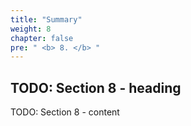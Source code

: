 ```yaml
---
title: "Summary"
weight: 8
chapter: false
pre: " <b> 8. </b> "
---
```


## TODO: Section 8 - heading

TODO: Section 8 - content
